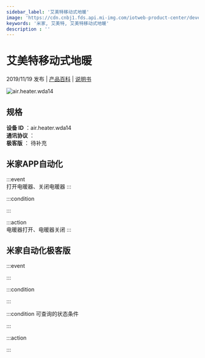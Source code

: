 ```yaml
---
sidebar_label: '艾美特移动式地暖'
image: 'https://cdn.cnbj1.fds.api.mi-img.com/iotweb-product-center/developer_1571107255535Yp9g7srP.png?GalaxyAccessKeyId=AKVGLQWBOVIRQ3XLEW&Expires=9223372036854775807&Signature=Xq7JvGO5PR+gdU+e9ePF5XeQWmA='
keywords: '米家, 艾美特, 艾美特移动式地暖'
description : ''
---
```

# 艾美特移动式地暖

2019/11/19 发布 | [产品百科](https://home.mi.com/webapp/content/baike/product/index.html?model=air.heater.wda14/) | [说明书](https://home.mi.com/views/introduction.html?model=air.heater.wda14&region=cn)

![air.heater.wda14](https://cdn.cnbj1.fds.api.mi-img.com/iotweb-product-center/developer_1571107255535Yp9g7srP.png?GalaxyAccessKeyId=AKVGLQWBOVIRQ3XLEW&Expires=9223372036854775807&Signature=Xq7JvGO5PR+gdU+e9ePF5XeQWmA=)

## 规格  
> 
**设备 ID** ：air.heater.wda14  
**通讯协议** ：  
**极客版**  ： 待补充 


## 米家APP自动化  

:::event  
打开电暖器、关闭电暖器
:::

:::condition  

:::

:::action   
电暖器打开、电暖器关闭
:::

## 米家自动化极客版  

:::event  

:::

:::condition  

:::

:::condition 可查询的状态条件  

:::

:::action  

:::

        
